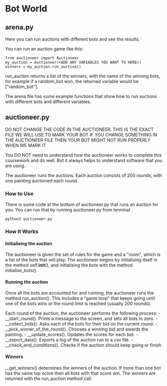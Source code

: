 # Bot World

## arena.py
Here you can run auctions with different bots and see the results. 

You can run an auction game like this:

	from auctioneer import Auctioneer
	my_auction = Auctioneer(<ADD ANY VARIABLES YOU WANT TO HERE>)
	winners = my_auction.run_auction()

run_auction returns a list of the winners, with the name of the winning bots, for example if a random_bot won, the returned variable would be ["random_bot"].

The arena file has some example functions that show how to run auctions with different bots and different variables. 

## auctioneer.py
DO NOT CHANGE THE CODE IN THE AUCTIONEER. THIS IS THE EXACT FILE WE WILL USE TO MARK YOUR BOT
IF YOU CHANGE SOMETHING IN THE AUCTIONEER FILE THEN YOUR BOT MIGHT NOT RUN PROPERLY WHEN WE MARK IT 

You DO NOT need to understand how the auctioneer works to complete this coursework and do well. 
But it always helps to understand software that you are using. 

The auctioneer runs the auctions.
Each auction consists of 200 rounds, with one painting auctioned each round.

### How to Use
There is some code at the bottom of auctioneer.py that runs an auction for you. You can run that by running auctioneer.py from terminal

	python3 auctioneer.py

### How It Works

#### Initialising the auction
The auctioneer is given the set of rules for the game and a "room", which is a list of the bots that will play. 
The auctioneer begins by initialising itself in the method self.__init__(), and initialising the bots with the method initialise_bots(). 

#### Running the auction
Once all the bots are accounted for and running, the auctioneer runs the method run_auction(). This includes a "game loop" that keeps going until one of the bots wins or the round limit is reached (usually 200 rounds).

Each round of the auction, the auctioneer performs the following process:
	- __start_round(). Prints a message to the screen, and sets all bids to zero. 
	- __collect_bids(). Asks each of the bots for their bid on the current round.
	- __pick_winner_of_the_round(). Chooses a winning bid and awards the painting.
	- __update_scores(). Updates the scores for each bot. 
	- __export_data(). Exports a log of the auction run to a csv file. 
	- __check_end_conditions(). Checks if the auction should keep going or finish

#### Winners
__get_winners() determines the winners of the auction. If more than one bot has the same top score then all bots with that score win. 
The winners are returned with the run_auction method call.